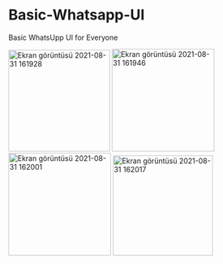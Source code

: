 # Basic-Whatsapp-UI



Basic WhatsUpp UI for Everyone

<img width="200" alt="Ekran görüntüsü 2021-08-31 161928" src="https://user-images.githubusercontent.com/84295038/131509720-fba52300-b5eb-4b09-a897-e0c4b80fb8f4.png">

<img width="202" alt="Ekran görüntüsü 2021-08-31 161946" src="https://user-images.githubusercontent.com/84295038/131509776-8a18c25a-45b8-46cf-8c2e-042c1413b587.png">

<img width="202" alt="Ekran görüntüsü 2021-08-31 162001" src="https://user-images.githubusercontent.com/84295038/131509788-67d2e3d8-7e55-4109-93c4-ef0e7b08222e.png">

<img width="197" alt="Ekran görüntüsü 2021-08-31 162017" src="https://user-images.githubusercontent.com/84295038/131509814-8c77bae6-966d-405a-b288-a3071f75c2a5.png">
